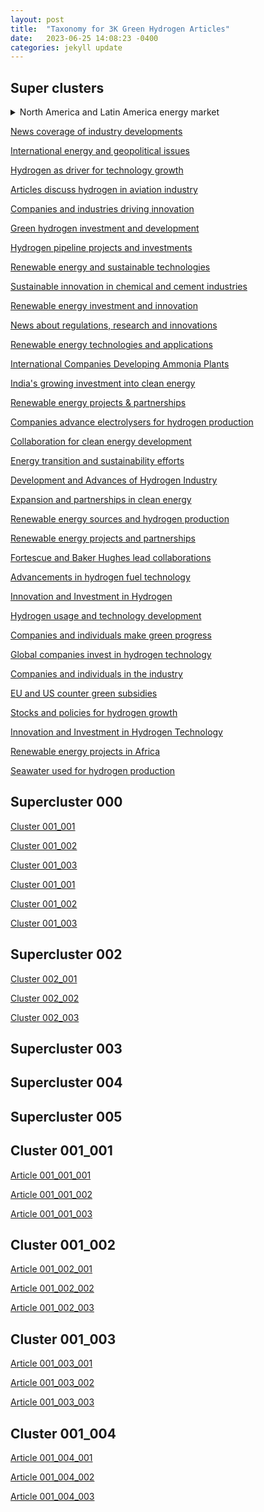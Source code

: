 ```yaml
---
layout: post
title:  "Taxonomy for 3K Green Hydrogen Articles"
date:   2023-06-25 14:08:23 -0400
categories: jekyll update
---
```


## Super clusters ##

<details>
<summary>North America and Latin America energy market</summary>

<details>
<summary> Cluster 01 </summary>

This is test 01

1.  Foo 01
 
2.  Bar 01
</details>

<details>
<summary> Cluster 02 </summary>

This is test 02

1.  Foo 02
 
2.  Bar 02
</details>

<details>
<summary> Cluster 03 </summary>

This is test 03

1.  Foo 03
 
2.  Bar 03

</details>

</details>


[News coverage of industry developments](#supercluster001#)

[International energy and geopolitical issues](#supercluster002#)

[Hydrogen as driver for technology growth](#supercluster003#)

[Articles discuss hydrogen in aviation industry](#supercluster004#)

[Companies and industries driving innovation](#supercluster005#)

[Green hydrogen investment and development](#supercluster006#)

[Hydrogen pipeline projects and investments](#supercluster007#)

[Renewable energy and sustainable technologies](#supercluster008#)

[Sustainable innovation in chemical and cement industries](#supercluster009#)

[Renewable energy investment and innovation](#supercluster010#)

[News about regulations, research and innovations](#supercluster011#)

[Renewable energy technologies and applications](#supercluster012#)

[International Companies Developing Ammonia Plants](#supercluster013#)

[India's growing investment into clean energy](#supercluster014#)

[Renewable energy projects & partnerships](#supercluster015#)

[Companies advance electrolysers for hydrogen production](#supercluster016#)

[Collaboration for clean energy development](#supercluster017#)

[Energy transition and sustainability efforts](#supercluster018#)

[Development and Advances of Hydrogen Industry](#supercluster019#)

[Expansion and partnerships in clean energy](#supercluster020#)

[Renewable energy sources and hydrogen production](#supercluster021#)

[Renewable energy projects and partnerships](#supercluster022#)

[Fortescue and Baker Hughes lead collaborations](#supercluster023#)

[Advancements in hydrogen fuel technology](#supercluster024#)

[Innovation and Investment in Hydrogen](#supercluster025#)

[Hydrogen usage and technology development](#supercluster026#)

[Companies and individuals make green progress](#supercluster027#)

[Global companies invest in hydrogen technology](#supercluster028#)

[Companies and individuals in the industry](#supercluster029#)

[EU and US counter green subsidies](#supercluster030#)

[Stocks and policies for hydrogen growth](#supercluster031#)

[Innovation and Investment in Hydrogen Technology](#supercluster032#)

[Renewable energy projects in Africa](#supercluster033#)

[Seawater used for hydrogen production](#supercluster034#)


## Supercluster 000 <a name="supercluster000"></a>


[Cluster 001_001](#cluster001_001#)

[Cluster 001_002](#cluster001_002#)

[Cluster 001_003](#cluster001_003#)





[Cluster 001_001](#cluster001_001#)

[Cluster 001_002](#cluster001_002#)

[Cluster 001_003](#cluster001_003#)

## Supercluster 002 <a name="supercluster002"></a>

[Cluster 002_001](#cluster002_001#)

[Cluster 002_002](#cluster002_002#)

[Cluster 002_003](#cluster002_003#)


## Supercluster 003 <a name="supercluster003"></a>

## Supercluster 004 <a name="supercluster004"></a>

## Supercluster 005 <a name="supercluster005"></a>


## Cluster 001_001 <a name="cluster001_001"></a>

[Article 001_001_001](#article_001_001_001#)

[Article 001_001_002](#article_001_001_002#)

[Article 001_001_003](#article_001_001_003#)

## Cluster 001_002 <a name="cluster001_002"></a>

[Article 001_002_001](#article_001_002_001#)

[Article 001_002_002](#article_001_002_002#)

[Article 001_002_003](#article_001_002_003#)


## Cluster 001_003 <a name="cluster001_003"></a>

[Article 001_003_001](#article_001_003_001#)

[Article 001_003_002](#article_001_003_002#)

[Article 001_003_003](#article_001_003_003#)


## Cluster 001_004 <a name="cluster001_004"></a>

[Article 001_004_001](#article_001_004_001#)

[Article 001_004_002](#article_001_004_002#)

[Article 001_004_003](#article_001_004_003#)
